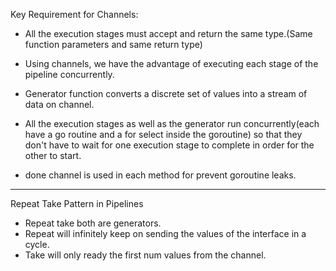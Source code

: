 Key Requirement for Channels:

* All the execution stages must accept and return the same type.(Same function parameters and same return type)
* Using channels, we have the advantage of executing each stage of the pipeline concurrently.
* Generator function converts a discrete set of values into a stream of data on channel.

* All the execution stages as well as the generator run concurrently(each have a go routine and a for select inside the goroutine) so that they don't have to wait for one execution stage to complete in order for the other to start.

* done channel is used in each method for prevent goroutine leaks.

***************************************************************************************

Repeat Take Pattern in Pipelines
* Repeat take both are generators.
* Repeat will infinitely keep on sending the values of the interface in a cycle.
* Take will only ready the first num values from the channel. 
